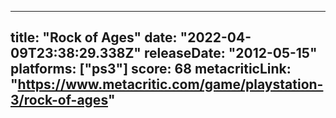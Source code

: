 
---
title: "Rock of Ages"
date: "2022-04-09T23:38:29.338Z"
releaseDate: "2012-05-15"
platforms: ["ps3"]
score: 68
metacriticLink: "https://www.metacritic.com/game/playstation-3/rock-of-ages"
---
